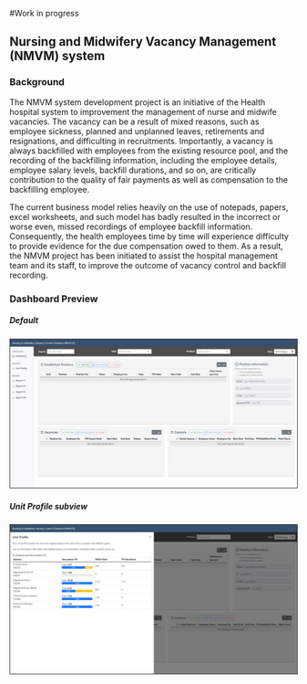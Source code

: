 #Work in progress
<h2>Nursing and Midwifery Vacancy Management (NMVM) system</h2>

<h3>Background</h3>
<p>The NMVM system development project is an initiative of the Health hospital system to improvement the management of nurse and midwife vacancies. The vacancy can be a result of mixed reasons, such as employee sickness, planned and unplanned leaves, retirements and resignations, and difficulting in recruitments. Importantly, a vacancy is always backfilled with employees from the existing resource pool, and the recording of the backfilling information, including the employee details, employee salary levels, backfill durations, and so on, are critically contribution to the quality of fair payments as well as compensation to the backfilling employee.</p>
<p>The current business model relies heavily on the use of notepads, papers, excel worksheets, and such model has badly resulted in the incorrect or worse even, missed recordings of employee backfill information. Consequently, the health employees time by time will experience difficulty to provide evidence for the due compensation owed to them. As a result, the NMVM project has been initiated to assist the hospital management team and its staff, to improve the outcome of vacancy control and backfill recording.</p>

<h3>Dashboard Preview</h3>
<h5>Default</h5>
<kbd><img src='https://raw.githubusercontent.com/sherwinzxw/nmvm/master/NMVM%20dashboard.PNG' style="border:1px solid #333;" /></kbd>

<h5>Unit Profile subview</h5>
<kbd>
<img src='https://github.com/sherwinzxw/nmvm/blob/master/NMVM%20dashboard_UnitProfile.PNG' style="border:1px solid #333;" /></kbd>

